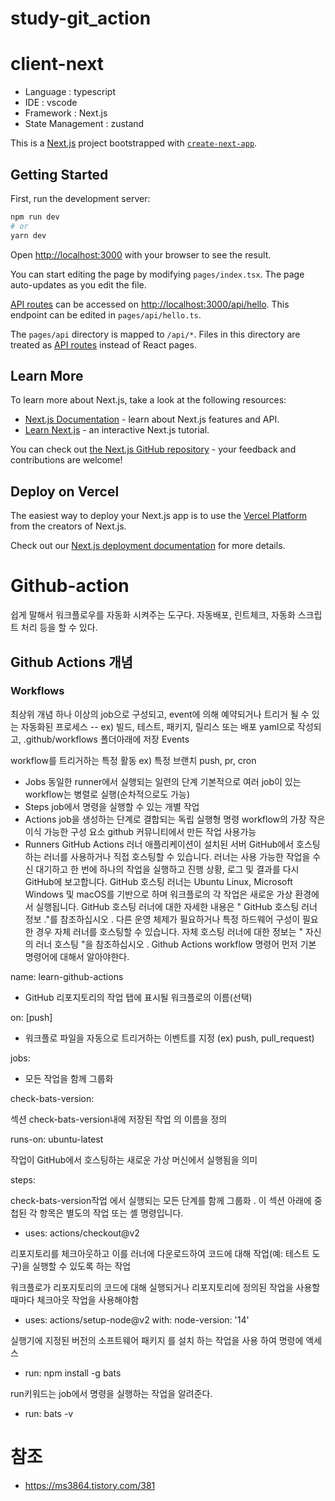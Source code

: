 # study-git_action


# client-next

- Language : typescript
- IDE : vscode
- Framework : Next.js
- State Management : zustand

This is a [Next.js](https://nextjs.org/) project bootstrapped with [`create-next-app`](https://github.com/vercel/next.js/tree/canary/packages/create-next-app).

## Getting Started

First, run the development server:

```bash
npm run dev
# or
yarn dev
```

Open [http://localhost:3000](http://localhost:3000) with your browser to see the result.

You can start editing the page by modifying `pages/index.tsx`. The page auto-updates as you edit the file.

[API routes](https://nextjs.org/docs/api-routes/introduction) can be accessed on [http://localhost:3000/api/hello](http://localhost:3000/api/hello). This endpoint can be edited in `pages/api/hello.ts`.

The `pages/api` directory is mapped to `/api/*`. Files in this directory are treated as [API routes](https://nextjs.org/docs/api-routes/introduction) instead of React pages.

## Learn More

To learn more about Next.js, take a look at the following resources:

- [Next.js Documentation](https://nextjs.org/docs) - learn about Next.js features and API.
- [Learn Next.js](https://nextjs.org/learn) - an interactive Next.js tutorial.

You can check out [the Next.js GitHub repository](https://github.com/vercel/next.js/) - your feedback and contributions are welcome!

## Deploy on Vercel

The easiest way to deploy your Next.js app is to use the [Vercel Platform](https://vercel.com/new?utm_medium=default-template&filter=next.js&utm_source=create-next-app&utm_campaign=create-next-app-readme) from the creators of Next.js.

Check out our [Next.js deployment documentation](https://nextjs.org/docs/deployment) for more details.

# Github-action

쉽게 말해서 워크플로우를 자동화 시켜주는 도구다. 자동배포, 린트체크, 자동화 스크립트 처리 등을 할 수 있다.

## Github Actions 개념

### Workflows

최상위 개념
하나 이상의 job으로 구성되고, event에 의해 예약되거나 트리거 될 수 있는 자동화된 프로세스 -- ex) 빌드, 테스트, 패키지, 릴리스 또는 배포
yaml으로 작성되고, .github/workflows 폴더아래에 저장
Events

workflow를 트리거하는 특정 활동
ex) 특정 브랜치 push, pr, cron

- Jobs
  동일한 runner에서 실행되는 일련의 단계
  기본적으로 여러 job이 있는 workflow는 병렬로 실행(순차적으로도 가능)
- Steps
  job에서 명령을 실행할 수 있는 개별 작업
- Actions
  job을 생성하는 단계로 결합되는 독립 실행형 명령
  workflow의 가장 작은 이식 가능한 구성 요소
  github 커뮤니티에서 만든 작업 사용가능
- Runners
  GitHub Actions 러너 애플리케이션이 설치된 서버
  GitHub에서 호스팅하는 러너를 사용하거나 직접 호스팅할 수 있습니다. 러너는 사용 가능한 작업을 수신 대기하고 한 번에 하나의 작업을 실행하고 진행 상황, 로그 및 결과를 다시 GitHub에 보고합니다. GitHub 호스팅 러너는 Ubuntu Linux, Microsoft Windows 및 macOS를 기반으로 하며 워크플로의 각 작업은 새로운 가상 환경에서 실행됩니다. GitHub 호스팅 러너에 대한 자세한 내용은 " GitHub 호스팅 러너 정보 ."를 참조하십시오 . 다른 운영 체제가 필요하거나 특정 하드웨어 구성이 필요한 경우 자체 러너를 호스팅할 수 있습니다. 자체 호스팅 러너에 대한 정보는 " 자신의 러너 호스팅 "을 참조하십시오 .
  Github Actions workflow 명령어
  먼저 기본 명령어에 대해서 알아야한다.

name: learn-github-actions

- GitHub 리포지토리의 작업 탭에 표시될 워크플로의 이름(선택)

on: [push]

- 워크플로 파일을 자동으로 트리거하는 이벤트를 지정 (ex) push, pull_request)

jobs:

- 모든 작업을 함께 그룹화

check-bats-version:

섹션 check-bats-version내에 저장된 작업 의 이름을 정의

runs-on: ubuntu-latest

작업이 GitHub에서 호스팅하는 새로운 가상 머신에서 실행됨을 의미

steps:

check-bats-version작업 에서 실행되는 모든 단계를 함께 그룹화 . 이 섹션 아래에 중첩된 각 항목은 별도의 작업 또는 셸 명령입니다.

- uses: actions/checkout@v2

리포지토리를 체크아웃하고 이를 러너에 다운로드하여 코드에 대해 작업(예: 테스트 도구)을 실행할 수 있도록 하는 작업

워크플로가 리포지토리의 코드에 대해 실행되거나 리포지토리에 정의된 작업을 사용할 때마다 체크아웃 작업을 사용해야함

- uses: actions/setup-node@v2 with: node-version: '14'

실행기에 지정된 버전의 소프트웨어 패키지 를 설치 하는 작업을 사용 하여 명령에 액세스

- run: npm install -g bats

run키워드는 job에서 명령을 실행하는 작업을 알려준다.

- run: bats -v

# 참조

- https://ms3864.tistory.com/381
